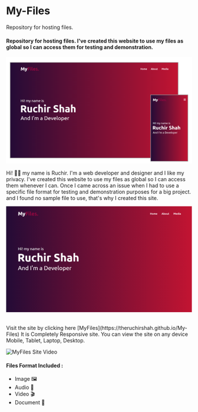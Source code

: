 # My-Files
Repository for hosting files.

#### Repository for hosting files. I've created this website to use my files as global so I can access them for testing and demonstration.

[![MyFiles Site Screenshot](/include/readme-files/MyFiles-site-hero-image.png)](https://theruchirshah.github.io/My-Files/)

Hi! 👋🏻 my name is Ruchir. I'm a web developer and designer and I like my privacy. I've created this website to use my files as global so I can access them whenever I can. Once I came across an issue when I had to use a specific file format for testing and demonstration purposes for a big project. and I found no sample file to use, that's why I created this site.

[![MyFiles Site Screenshot](include/readme-files/hero-image.png)](https://theruchirshah.github.io/My-Files/)

<br/>
Visit the site by clicking here [MyFiles](https://theruchirshah.github.io/My-Files) It is Completely Responsive site. You can view the site on any device Mobile, Tablet, Laptop, Desktop.
<br/>

![MyFiles Site Video](https://media.giphy.com/media/W36goaQ0CYIUXwmBLy/giphy.gif)

#### Files Format Included :
 - Image 🖼️
 - Audio 🎵
 - Video 🎬
 - Document 📄
